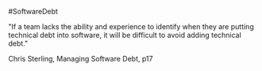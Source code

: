 #SoftwareDebt

"If a team lacks the ability and experience to identify when they are putting technical debt into software, it will be difficult to avoid adding technical debt."

Chris Sterling, Managing Software Debt, p17